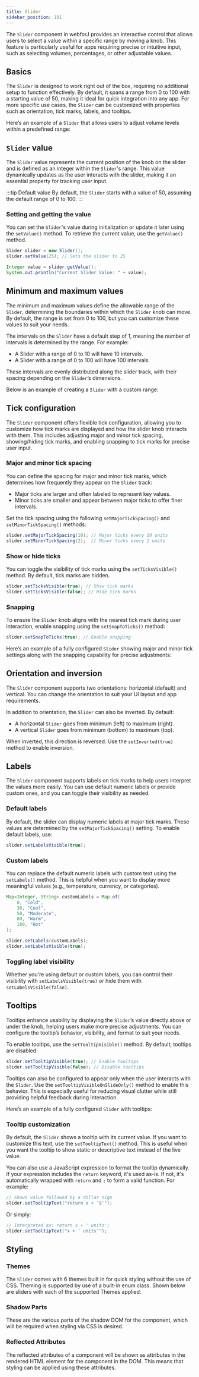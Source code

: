 ```yaml
---
title: Slider
sidebar_position: 101
---
```


<DocChip chip="shadow" />
<DocChip chip="name" label="dwc-slider" />
<JavadocLink type="foundation" location="com/webforj/component/slider/Slider" top='true'/>

The `Slider` component in webforJ provides an interactive control that allows users to select a value within a specific range by moving a knob. This feature is particularly useful for apps requiring precise or intuitive input, such as selecting volumes, percentages, or other adjustable values.

## Basics

The `Slider` is designed to work right out of the box, requiring no additional setup to function effectively. By default, it spans a range from 0 to 100 with a starting value of 50, making it ideal for quick integration into any app. For more specific use cases, the `Slider` can be customized with properties such as orientation, tick marks, labels, and tooltips.

Here’s an example of a `Slider` that allows users to adjust volume levels within a predefined range:

<ComponentDemo 
path='/webforj/slider?' 
javaE='https://raw.githubusercontent.com/webforj/webforj-documentation/refs/heads/main/src/main/java/com/webforj/samples/views/slider/SliderView.java'
height = '100px'
/>

## `Slider` value

The `Slider` value represents the current position of the knob on the slider and is defined as an integer within the `Slider`'s range. This value dynamically updates as the user interacts with the slider, making it an essential property for tracking user input.

:::tip Default value
By default, the `Slider` starts with a value of 50, assuming the default range of 0 to 100.
:::

### Setting and getting the value

You can set the `Slider`'s value during initialization or update it later using the `setValue()` method. To retrieve the current value, use the `getValue()` method.

```java
Slider slider = new Slider();  
slider.setValue(25); // Sets the slider to 25

Integer value = slider.getValue();  
System.out.println("Current Slider Value: " + value);
```

## Minimum and maximum values

The minimum and maximum values define the allowable range of the `Slider`, determining the boundaries within which the `Slider` knob can move. By default, the range is set from 0 to 100, but you can customize these values to suit your needs.

The intervals on the `Slider` have a default step of 1, meaning the number of intervals is determined by the range. For example:
- A Slider with a range of 0 to 10 will have 10 intervals.
- A Slider with a range of 0 to 100 will have 100 intervals.

These intervals are evenly distributed along the slider track, with their spacing depending on the `Slider`’s dimensions.

Below is an example of creating a `Slider` with a custom range:

<ComponentDemo 
path='/webforj/donationslider?' 
javaE='https://raw.githubusercontent.com/webforj/webforj-documentation/refs/heads/main/src/main/java/com/webforj/samples/views/slider/DonationSliderView.java'
height = '200px'
/>

## Tick configuration

The `Slider` component offers flexible tick configuration, allowing you to customize how tick marks are displayed and how the slider knob interacts with them. This includes adjusting major and minor tick spacing, showing/hiding tick marks, and enabling snapping to tick marks for precise user input.

### Major and minor tick spacing

You can define the spacing for major and minor tick marks, which determines how frequently they appear on the `Slider` track:

- Major ticks are larger and often labeled to represent key values.
- Minor ticks are smaller and appear between major ticks to offer finer intervals.

Set the tick spacing using the following `setMajorTickSpacing()` and `setMinorTickSpacing()` methods:
```java
slider.setMajorTickSpacing(10); // Major ticks every 10 units
slider.setMinorTickSpacing(2);  // Minor ticks every 2 units
```

### Show or hide ticks

You can toggle the visibility of tick marks using the `setTicksVisible()` method. By default, tick marks are hidden.

```java
slider.setTicksVisible(true); // Show tick marks
slider.setTicksVisible(false); // Hide tick marks
```

### Snapping

To ensure the `Slider` knob aligns with the nearest tick mark during user interaction, enable snapping using the `setSnapToTicks()` method:

```java
slider.setSnapToTicks(true); // Enable snapping
```

Here’s an example of a fully configured `Slider` showing major and minor tick settings along with the snapping capability for precise adjustments:

<ComponentDemo 
path='/webforj/slidertickspacing?' 
javaE='https://raw.githubusercontent.com/webforj/webforj-documentation/refs/heads/main/src/main/java/com/webforj/samples/views/slider/SliderTickSpacingView.java'  
height = '350px'
/>

## Orientation and inversion

The `Slider` component supports two orientations: horizontal (default) and vertical. You can change the orientation to suit your UI layout and app requirements.

In addition to orientation, the `Slider` can also be inverted. By default:

- A horizontal `Slider` goes from minimum (left) to maximum (right).
- A vertical `Slider` goes from minimum (bottom) to maximum (top).

When inverted, this direction is reversed. Use the `setInverted(true)` method to enable inversion.

<ComponentDemo 
path='/webforj/sliderorientation?' 
javaE='https://raw.githubusercontent.com/webforj/webforj-documentation/refs/heads/main/src/main/java/com/webforj/samples/views/slider/SliderOrientationView.java'
height = '420px'
/>

## Labels

The `Slider` component supports labels on tick marks to help users interpret the values more easily. You can use default numeric labels or provide custom ones, and you can toggle their visibility as needed.

### Default labels

By default, the slider can display numeric labels at major tick marks. These values are determined by the `setMajorTickSpacing()` setting. To enable default labels, use:

```java
slider.setLabelsVisible(true);
```

### Custom labels

You can replace the default numeric labels with custom text using the `setLabels()` method. This is helpful when you want to display more meaningful values (e.g., temperature, currency, or categories).

```java
Map<Integer, String> customLabels = Map.of(
    0, "Cold",
    30, "Cool",
    50, "Moderate",
    80, "Warm",
    100, "Hot"
);

slider.setLabels(customLabels);
slider.setLabelsVisible(true);
```

### Toggling label visibility

Whether you're using default or custom labels, you can control their visibility with `setLabelsVisible(true)` or hide them with `setLabelsVisible(false)`.

<ComponentDemo 
path='/webforj/sliderlabels?' 
javaE='https://raw.githubusercontent.com/webforj/webforj-documentation/refs/heads/main/src/main/java/com/webforj/samples/views/slider/SliderLabelsView.java'
height = '150px'
/>

## Tooltips

Tooltips enhance usability by displaying the `Slider`’s value directly above or under the knob, helping users make more precise adjustments. You can configure the tooltip’s behavior, visibility, and format to suit your needs.

To enable tooltips, use the `setTooltipVisible()` method. By default, tooltips are disabled:

```java
slider.setTooltipVisible(true); // Enable tooltips
slider.setTooltipVisible(false); // Disable tooltips
```

Tooltips can also be configured to appear only when the user interacts with the `Slider`. Use the `setTooltipVisibleOnSlideOnly()` method to enable this behavior. This is especially useful for reducing visual clutter while still providing helpful feedback during interaction.

Here’s an example of a fully configured `Slider` with tooltips:


### Tooltip customization

By default, the `Slider` shows a tooltip with its current value. If you want to customize this text, use the `setTooltipText()` method. This is useful when you want the tooltip to show static or descriptive text instead of the live value.

You can also use a JavaScript expression to format the tooltip dynamically. If your expression includes the `return` keyword, it's used as-is. If not, it's automatically wrapped with `return` and `;` to form a valid function. For example:

```java
// Shows value followed by a dollar sign
slider.setTooltipText("return x + '$'"); 
```

Or simply:

```java
// Interpreted as: return x + ' units';
slider.setTooltipText("x + ' units'"); 
```


## Styling

### Themes

The `Slider` comes with 6 themes built in for quick styling without the use of CSS. Theming is supported by use of a built-in enum class.
Shown below are sliders with each of the supported Themes applied:

<ComponentDemo 
path='/webforj/sliderthemes?' 
javaE='https://raw.githubusercontent.com/webforj/webforj-documentation/refs/heads/main/src/main/java/com/webforj/samples/views/slider/SliderThemesView.java'
height = '460px'
/>


### Shadow Parts
These are the various parts of the shadow DOM for the component, which will be required when styling via CSS is desired.

<TableBuilder tag='dwc-slider' table="parts"/>

### Reflected Attributes

  The reflected attributes of a component will be shown as attributes in the rendered HTML element for the component in the DOM. This means that styling can be applied using these attributes.
  
  <TableBuilder tag='dwc-slider' table="reflects"/>